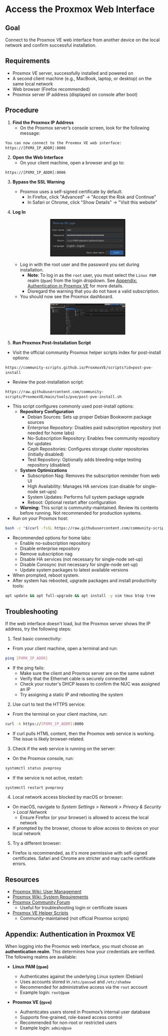 # Access the Proxmox Web Interface

## Goal
Connect to the Proxmox VE web interface from another device on the local network and confirm successful installation.

## Requirements
- Proxmox VE server, successfully installed and powered on
- A second client machine (e.g., MacBook, laptop, or desktop) on the same local network
- Web browser (Firefox recommended)
- Proxmox server IP address (displayed on console after boot)

## Procedure

1. **Find the Proxmox IP Address**
   - On the Proxmox server’s console screen, look for the following message:
```
You can now connect to the Proxmox VE web interface: https://[PXMX_IP_ADDR]:8006
```

2. **Open the Web Interface**
   - On your client machine, open a browser and go to:
```
https://[PXMX_IP_ADDR]:8006
```

3. **Bypass the SSL Warning**
   - Proxmox uses a self-signed certificate by default.
       - In Firefox, click "Advanced" → "Accept the Risk and Continue"
       - In Safari or Chrome, click "Show Details" → "Visit this website"

4. **Log In**

    <p align="center">
      <img src="../res/screenshots/03_web-ui_00.png" alt="Proxmox Login" width="50%">
    </p>

    - Log in with the root user and the password you set during installation.
        - **Note**: To log in as the `root` user, you must select the `Linux PAM` realm (`@pam`) from the login
          dropdown. See [Appendix: Authentication in Proxmox VE](#appendix-authentication-in-proxmox-ve) for more
          details.
        - Disregard the warning that you do not have a valid subscription.
    - You should now see the Proxmox dashboard.

     <p align="center">
       <img src="../res/screenshots/03_web-ui_01.png" alt="Proxmox Dashboard" width="50%">
     </p>

5. **Run Proxmox Post-Installation Script**  

  - Visit the official community Proxmox helper scripts index for post-install options:

```
https://community-scripts.github.io/ProxmoxVE/scripts?id=post-pve-install
```
   - Review the post-installation script:

```
https://raw.githubusercontent.com/community-scripts/ProxmoxVE/main/tools/pve/post-pve-install.sh
```
   - This script configures commonly used post-install options:  
       - **Repository Configuration**
           - Debian Sources: Sets up proper Debian Bookworm package sources
           - Enterprise Repository: Disables paid subscription repository (not needed for home labs)
           - No-Subscription Repository: Enables free community repository for updates
           - Ceph Repositories: Configures storage cluster repositories (initially disabled)
           - Test Repository: Optionally adds bleeding-edge testing repository (disabled)
       - **System Optimizations**
           - Subscription Nag: Removes the subscription reminder from web UI
           - High Availability: Manages HA services (can disable for single-node set-ups)
           - System Updates: Performs full system package upgrade
           - Reboot: Optional restart after configuration
       - **Warning:** This script is community-maintained. Review its contents before running. Not recommended for production systems.
   - Run on your Proxmox host:  
```bash
bash -c "$(curl -fsSL https://raw.githubusercontent.com/community-scripts/ProxmoxVE/main/tools/pve/post-pve-install.sh)"
```
   - Recommended options for home labs:
       - Enable no-subscription repository
       - Disable enterprise repository
       - Remove subscription nag
       - Disable HA services (not necessary for single-node set-up)
       - Disable Corosync (not necessary for single-node set-up)
       - Update system packages to latest available versions
   - When prompted, reboot system.
   - After system has rebooted, upgrade packages and install productivity tools:
```bash
apt update && apt full-upgrade && apt install -y vim tmux btop tree
```


## Troubleshooting

If the web interface doesn't load, but the Proxmox server shows the IP address, try the following steps:


1. Test basic connectivity:
- From your client machine, open a terminal and run:

```bash
ping [PXMX_IP_ADDR]
```

- If the ping fails:
   - Make sure the client and Proxmox server are on the same subnet
   - Verify that the Ethernet cable is securely connected
   - Check your router's DHCP leases to confirm the NUC was assigned an IP
   - Try assigning a static IP and rebooting the system

2. Use curl to test the HTTPS service:

- From the terminal on your client machine, run:
```bash
curl -k https://[PXMX_IP_ADDR]:8006
```

- If curl pulls HTML content, then the Proxmox web service is working. The issue is likely browser-related.

3. Check if the web service is running on the server:
- On the Proxmox console, run:
```bash
systemctl status pveproxy
```

- If the service is not active, restart:
```bash
systemctl restart pveproxy
```

4. Local network access blocked by macOS or browser:
- On macOS, navigate to *System Settings > Network > Privacy & Security > Local Network*
    - Ensure Firefox (or your browser) is allowed to access the local network
- If prompted by the browser, choose to allow access to devices on your local network

5. Try a different browser:
- Firefox is recommended, as it's more permissive with self-signed certificates. Safari and Chrome are stricter and may
cache certificate errors.

## Resources

- [Proxmox Wiki: User Management](https://pve.proxmox.com/wiki/User_Management)
- [Proxmox Wiki: System Requirements](https://pve.proxmox.com/wiki/System_Requirements)
- [Proxmox Community Forum](https://forum.proxmox.com/)
  - Useful for troubleshooting login or certificate issues
- [Proxmox VE Helper Scripts](https://community-scripts.github.io/ProxmoxVE/)
  - Community-maintained (not official Proxmox scripts)

## Appendix: Authentication in Proxmox VE

When logging into the Proxmox web interface, you must choose an **authentication realm**. This determines how your
credentials are verified. The following realms are available:

- **Linux PAM (`@pam`)**
  - Authenticates against the underlying Linux system (Debian)
  - Uses accounts stored in `/etc/passwd` and `/etc/shadow`
  - Recommended for administrative access via the `root` account
  - Example login: `root@pam`

- **Proxmox VE (`@pve`)**
  - Authenticates users stored in Proxmox’s internal user database
  - Supports fine-grained, role-based access control
  - Recommended for non-root or restricted users
  - Example login: `admin@pve`


